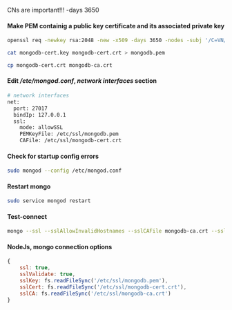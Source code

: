 CNs are important!!! -days 3650

#### Make PEM containig a public key certificate and its associated private key
```bash
openssl req -newkey rsa:2048 -new -x509 -days 3650 -nodes -subj '/C=VN/ST=Hanoi/L=Hanoi/O=Nexttech/OU=IT/emailAddress=example@example.com/CN=ipa.dinhduylong.co' -out mongodb-cert.crt -keyout mongodb-cert.key
```
```bash
cat mongodb-cert.key mongodb-cert.crt > mongodb.pem
```
```bash
cp mongodb-cert.crt mongodb-ca.crt
```

#### Edit _/etc/mongod.conf_, _network interfaces_ section
```apache
# network interfaces
net:
  port: 27017
  bindIp: 127.0.0.1
  ssl:
    mode: allowSSL
    PEMKeyFile: /etc/ssl/mongodb.pem
    CAFile: /etc/ssl/mongodb-cert.crt
```

#### Check for startup config errors
```bash
sudo mongod --config /etc/mongod.conf
```

#### Restart mongo
```bash
sudo service mongod restart
```

#### Test-connect
```bash
mongo --ssl --sslAllowInvalidHostnames --sslCAFile mongodb-ca.crt --sslPEMKeyFile /etc/ssl/mongodb.pem
```

#### NodeJs, mongo connection options
```js
{ 
	ssl: true,
	sslValidate: true,
	sslKey: fs.readFileSync('/etc/ssl/mongodb.pem'),
	sslCert: fs.readFileSync('/etc/ssl/mongodb-cert.crt'),
	sslCA: fs.readFileSync('/etc/ssl/mongodb-ca.crt')
}
```
